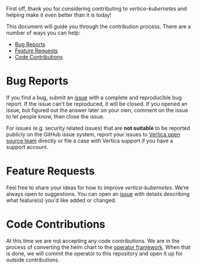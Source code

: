 First off, thank you for considering contributing to *vertica-kubernetes* and helping make it even better than it is today!

This document will guide you through the contribution process. There are a number of ways you can help:

 - [Bug Reports](#bug-reports)
 - [Feature Requests](#feature-requests)
 - [Code Contributions](#code-contributions)
 
# Bug Reports

If you find a bug, submit an [issue](https://github.com/vertica/vertica-kubernetes/issues) with a complete and reproducible bug report. If the issue can't be reproduced, it will be closed. If you opened an issue, but figured out the answer later on your own, comment on the issue to let people know, then close the issue.

For issues (e.g. security related issues) that are **not suitable** to be reported publicly on the GitHub issue system, report your issues to [Vertica open source team](mailto:vertica-opensrc@microfocus.com) directly or file a case with Vertica support if you have a support account.

# Feature Requests

Feel free to share your ideas for how to improve *vertica-kubernetes*. We’re always open to suggestions.
You can open an [issue](https://github.com/vertica/vertica-kubernetes/issues)
with details describing what feature(s) you'd like added or changed.

# Code Contributions

At this time we are not accepting any code contributions.  We are in the process of converting the helm chart to the [operator framework](https://operatorframework.io/).  When that is done, we will commit the operator to this repository and open it up for outside contributions.
